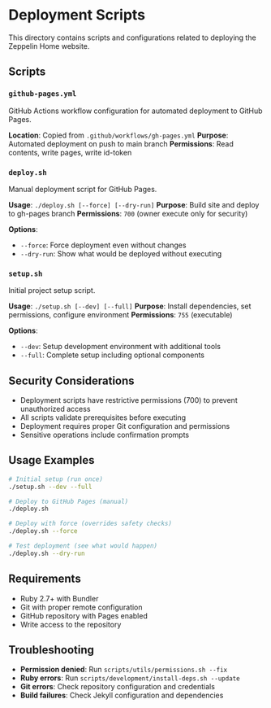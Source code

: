 # Deployment Scripts

This directory contains scripts and configurations related to deploying the Zeppelin Home website.

## Scripts

### `github-pages.yml`
GitHub Actions workflow configuration for automated deployment to GitHub Pages.

**Location**: Copied from `.github/workflows/gh-pages.yml`
**Purpose**: Automated deployment on push to main branch
**Permissions**: Read contents, write pages, write id-token

### `deploy.sh`
Manual deployment script for GitHub Pages.

**Usage**: `./deploy.sh [--force] [--dry-run]`
**Purpose**: Build site and deploy to gh-pages branch
**Permissions**: `700` (owner execute only for security)

**Options**:
- `--force`: Force deployment even without changes
- `--dry-run`: Show what would be deployed without executing

### `setup.sh`
Initial project setup script.

**Usage**: `./setup.sh [--dev] [--full]`
**Purpose**: Install dependencies, set permissions, configure environment
**Permissions**: `755` (executable)

**Options**:
- `--dev`: Setup development environment with additional tools
- `--full`: Complete setup including optional components

## Security Considerations

- Deployment scripts have restrictive permissions (700) to prevent unauthorized access
- All scripts validate prerequisites before executing
- Deployment requires proper Git configuration and permissions
- Sensitive operations include confirmation prompts

## Usage Examples

```bash
# Initial setup (run once)
./setup.sh --dev --full

# Deploy to GitHub Pages (manual)
./deploy.sh

# Deploy with force (overrides safety checks)
./deploy.sh --force

# Test deployment (see what would happen)
./deploy.sh --dry-run
```

## Requirements

- Ruby 2.7+ with Bundler
- Git with proper remote configuration  
- GitHub repository with Pages enabled
- Write access to the repository

## Troubleshooting

- **Permission denied**: Run `scripts/utils/permissions.sh --fix`
- **Ruby errors**: Run `scripts/development/install-deps.sh --update`
- **Git errors**: Check repository configuration and credentials
- **Build failures**: Check Jekyll configuration and dependencies